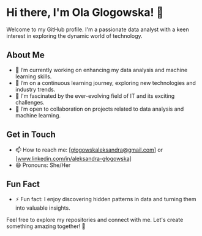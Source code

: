 # Hi there, I'm Ola Glogowska! 👋

Welcome to my GitHub profile. I'm a passionate data analyst with a keen interest in exploring the dynamic world of technology.

## About Me
- 🔭 I’m currently working on enhancing my data analysis and machine learning skills.
- 🌱 I’m on a continuous learning journey, exploring new technologies and industry trends.
- 👀 I'm fascinated by the ever-evolving field of IT and its exciting challenges.
- 💞️ I’m open to collaboration on projects related to data analysis and machine learning.

## Get in Touch
- 📫 How to reach me: [głogowskaleksandra@gmail.com] or [www.linkedin.com/in/aleksandra-głogowska] 
- 😄 Pronouns: She/Her <!-- Update with your preferred pronouns -->

## Fun Fact
- ⚡ Fun fact: I enjoy discovering hidden patterns in data and turning them into valuable insights.

Feel free to explore my repositories and connect with me. Let's create something amazing together! 🚀
